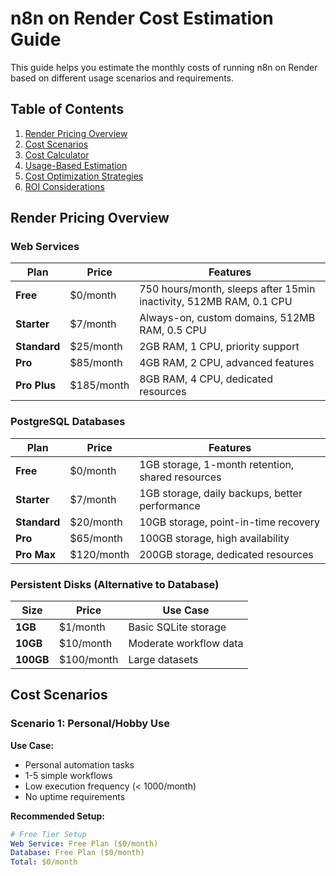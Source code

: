 # n8n on Render Cost Estimation Guide

This guide helps you estimate the monthly costs of running n8n on Render based on different usage scenarios and requirements.

## Table of Contents

1. [Render Pricing Overview](#render-pricing-overview)
2. [Cost Scenarios](#cost-scenarios)
3. [Cost Calculator](#cost-calculator)
4. [Usage-Based Estimation](#usage-based-estimation)
5. [Cost Optimization Strategies](#cost-optimization-strategies)
6. [ROI Considerations](#roi-considerations)

## Render Pricing Overview

### Web Services

| Plan | Price | Features |
|------|-------|----------|
| **Free** | $0/month | 750 hours/month, sleeps after 15min inactivity, 512MB RAM, 0.1 CPU |
| **Starter** | $7/month | Always-on, custom domains, 512MB RAM, 0.5 CPU |
| **Standard** | $25/month | 2GB RAM, 1 CPU, priority support |
| **Pro** | $85/month | 4GB RAM, 2 CPU, advanced features |
| **Pro Plus** | $185/month | 8GB RAM, 4 CPU, dedicated resources |

### PostgreSQL Databases

| Plan | Price | Features |
|------|-------|----------|
| **Free** | $0/month | 1GB storage, 1-month retention, shared resources |
| **Starter** | $7/month | 1GB storage, daily backups, better performance |
| **Standard** | $20/month | 10GB storage, point-in-time recovery |
| **Pro** | $65/month | 100GB storage, high availability |
| **Pro Max** | $120/month | 200GB storage, dedicated resources |

### Persistent Disks (Alternative to Database)

| Size | Price | Use Case |
|------|-------|----------|
| **1GB** | $1/month | Basic SQLite storage |
| **10GB** | $10/month | Moderate workflow data |
| **100GB** | $100/month | Large datasets |

## Cost Scenarios

### Scenario 1: Personal/Hobby Use

**Use Case:**
- Personal automation tasks
- 1-5 simple workflows
- Low execution frequency (< 1000/month)
- No uptime requirements

**Recommended Setup:**
```yaml
# Free Tier Setup
Web Service: Free Plan ($0/month)
Database: Free Plan ($0/month)
Total: $0/month
